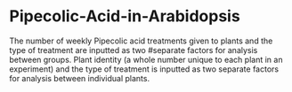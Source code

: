 # Pipecolic-Acid-in-Arabidopsis
The number of weekly Pipecolic acid treatments given to plants and the type of treatment are inputted as two #separate factors for analysis between groups. Plant identity (a whole number unique to each plant in an experiment) and the type of treatment is inputted as two separate factors for analysis between individual plants.
